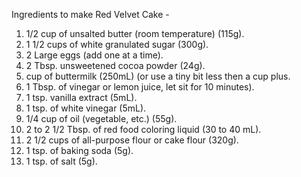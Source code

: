 Ingredients to make Red Velvet Cake -

1. 1/2 cup of unsalted butter (room temperature) (115g).
2. 1 1/2 cups of white granulated sugar (300g).
3. 2 Large eggs (add one at a time).
4. 2 Tbsp. unsweetened cocoa powder (24g).
5.  cup of buttermilk (250mL) (or use a tiny bit less then a cup plus.
6. 1 Tbsp. of vinegar or lemon juice, let sit for 10 minutes).
7. 1 tsp. vanilla extract (5mL).
8. 1 tsp. of white vinegar (5mL).
9. 1/4 cup of oil (vegetable, etc.) (55g).
10. 2 to 2 1/2 Tbsp. of red food coloring liquid (30 to 40 mL).
11. 2 1/2 cups of all-purpose flour or cake flour (320g).
12. 1 tsp. of baking soda (5g).
13. 1 tsp. of salt (5g).